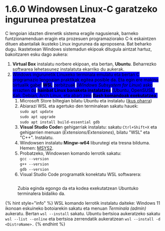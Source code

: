# 1.6.0 Windowsen Linux-C garatzeko ingurunea prestatzea

C lengoian idazten direnetik sistema eragile nagusienak, barneko funtzionamenduan eragin eta prozesuen programaziorako C-k eskaintzen dituen abantailak ikusteko Linux ingurunea da aproposena. Bat beharko dugu. Ikastetxean Windows sistemadun ekipoak ditugula aintzat hartuz, bakoitzaren esku dago aukera:

1. **Virtual Box** instalatu norbere ekipoan, eta bertan, **Ubuntu**. Beharrezko softwarea lehetasunez instalatuta ekarriko du aukerak.&#x20;
2. <mark style="background-color:blue;">Windows ingurunetik Linuxeko terminala emulatu eta bertan C programazio lengoaian praktikak egitea posible da. Eta egin ere makina birtualik gabe!</mark> <mark style="background-color:blue;"></mark><mark style="background-color:blue;">**WSL**</mark> <mark style="background-color:blue;"></mark><mark style="background-color:blue;">zerbitzuak</mark> <mark style="background-color:blue;">(</mark>_<mark style="background-color:blue;">WIndows Subsystem for Linux</mark>_<mark style="background-color:blue;">) asko errazten du</mark> <mark style="background-color:blue;"></mark><mark style="background-color:blue;">**hainbat Linux banaketa instalatzea**</mark> <mark style="background-color:blue;"></mark><mark style="background-color:blue;">(Ubuntu, OpenSUSE, Kali, Debian, Arch Linux, eta abar) zein</mark> <mark style="background-color:blue;"></mark><mark style="background-color:blue;">**Bash komandoak exekutatzea**</mark><mark style="background-color:blue;">.</mark>&#x20;
   1. Microsoft Store biltegian bilatu Ubuntu eta instalatu ([ikus oharra](1.6.0-windowsen-linux-c-garatzeko-ingurunea-prestatzea.md))
   2. Abiarazi WSL eta agertuko den terminalean sakatu hauek: \
      `sudo apt update`\
      `sudo apt upgrade`\
      `sudo apt install build-essential gdb`
   3. **Visual Studio Code**n gehigarriak instalatu: sakatu `Ctrl+Shift+X` eta  gehigarrien menuan (_Extensions/Extensiones_), bilatu "WSL" eta "C++". Instalatu.&#x20;
   4. Windowsen instalatu **Mingw-w64** liburutegi eta tresna bilduma. Hemen: [MSYS2](https://www.msys2.org/).&#x20;
   5. Probatzeko, Windowsen komando lerrotik sakatu: \
      `gcc --version` \
      `g++ --version` \
      `gdb --version`
   6. Visual Studio Code programatik konektatu WSL softwarera:



<figure><img src="https://code.visualstudio.com/assets/docs/remote/wsl/wsl-statusbar-indicator.png" alt=""><figcaption><p>Zubia eginda egongo da eta kodea exekutatzean Ubuntuko terminalera bidaliko da.</p></figcaption></figure>



{% hint style="info" %}
WSL komando lerrotik instalatu daiteke: Windows 11 ikonoan eskuineko botoiarekin sakatu eta menuan _Terminala (admin)_ aukeratu. Bertan `wsl --install` sakatu. Ubuntu bertsioa aukeratzeko sakatu `wsl --list --online` eta bertsioa zerrendatik aukeratzean `wsl --install -d <DistroName>.`
{% endhint %}
